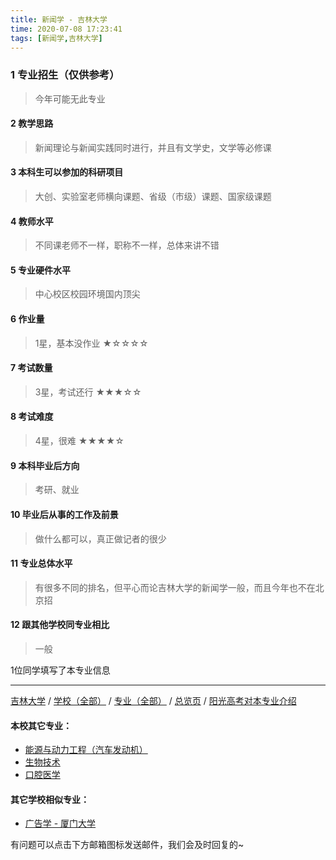 ```yaml
---
title: 新闻学 - 吉林大学
time: 2020-07-08 17:23:41
tags: [新闻学,吉林大学]
---
```

### 1 专业招生（仅供参考）  
> 今年可能无此专业


#### 2 教学思路
> 新闻理论与新闻实践同时进行，并且有文学史，文学等必修课


#### 3 本科生可以参加的科研项目
>  大创、实验室老师横向课题、省级（市级）课题、国家级课题


#### 4 教师水平
> 不同课老师不一样，职称不一样，总体来讲不错


#### 5 专业硬件水平
> 中心校区校园环境国内顶尖


#### 6 作业量
>1星，基本没作业
★☆☆☆☆


#### 7 考试数量
>3星，考试还行
★★★☆☆


#### 8 考试难度
> 4星，很难
★★★★☆


#### 9 本科毕业后方向
> 考研、就业


#### 10 毕业后从事的工作及前景
> 做什么都可以，真正做记者的很少


#### 11 专业总体水平
> 有很多不同的排名，但平心而论吉林大学的新闻学一般，而且今年也不在北京招


#### 12 跟其他学校同专业相比
> 一般


1位同学填写了本专业信息
***
[吉林大学](https://univgo.github.io/2020/07/08/吉林大学) / [学校（全部）](https://univgo.github.io/2020/07/09/学校汇总页) / [专业（全部）](https://univgo.github.io/2020/07/09/专业汇总页) / [总览页](https://univgo.github.io/2020/07/09/总览) / [阳光高考对本专业介绍](http://gaokao.chsi.com.cn/sch/zyk/view.do?schId=73395092&specId=73383599)
#### 本校其它专业：
- [能源与动力工程（汽车发动机）](https://univgo.github.io/2020/07/08/能源与动力工程（汽车发动机）-%20吉林大学) 
- [生物技术](https://univgo.github.io/2020/07/08/生物技术%20-%20吉林大学)
- [口腔医学](https://univgo.github.io/2020/07/08/口腔医学%20-%20吉林大学)

#### 其它学校相似专业：
- [广告学 - 厦门大学](https://univgo.github.io/2020/07/08/广告学%20-%20厦门大学)


有问题可以点击下方邮箱图标发送邮件，我们会及时回复的~